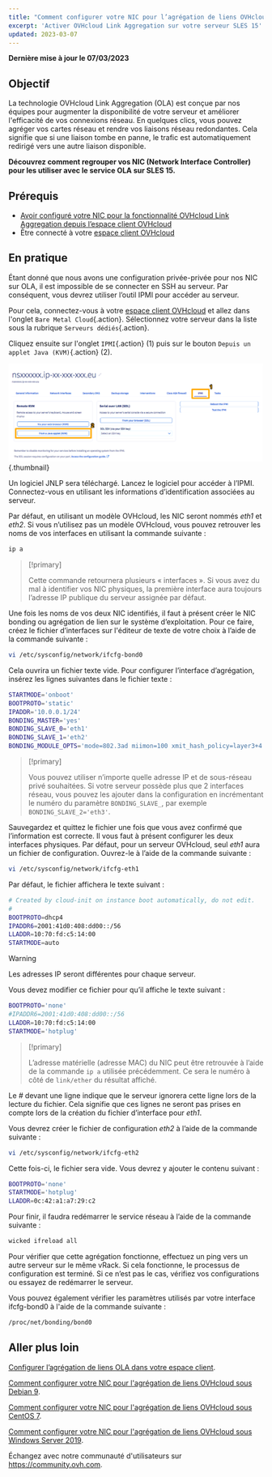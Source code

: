 ```yaml
---
title: "Comment configurer votre NIC pour l’agrégation de liens OVHcloud dans SLES 15"
excerpt: 'Activer OVHcloud Link Aggregation sur votre serveur SLES 15'
updated: 2023-03-07
---
```


**Dernière mise à jour le 07/03/2023**

## Objectif

La technologie OVHcloud Link Aggregation (OLA) est conçue par nos équipes pour augmenter la disponibilité de votre serveur et améliorer l'efficacité de vos connexions réseau. En quelques clics, vous pouvez agréger vos cartes réseau et rendre vos liaisons réseau redondantes. Cela signifie que si une liaison tombe en panne, le trafic est automatiquement redirigé vers une autre liaison disponible.

**Découvrez comment regrouper vos NIC (Network Interface Controller) pour les utiliser avec le service OLA sur SLES 15.**

## Prérequis

- [Avoir configuré votre NIC pour la fonctionnalité OVHcloud Link Aggregation depuis l’espace client OVHcloud](/pages/bare_metal_cloud/dedicated_servers/ola-enable-manager)
- Être connecté à votre [espace client OVHcloud](https://www.ovh.com/auth/?action=gotomanager&from=https://www.ovh.com/fr/&ovhSubsidiary=fr)

## En pratique

Étant donné que nous avons une configuration privée-privée pour nos NIC sur OLA, il est impossible de se connecter en SSH au serveur. Par conséquent, vous devrez utiliser l’outil IPMI pour accéder au serveur.

Pour cela, connectez-vous à votre [espace client OVHcloud](https://www.ovh.com/auth/?action=gotomanager&from=https://www.ovh.com/fr/&ovhSubsidiary=fr) et allez dans l'onglet `Bare Metal Cloud`{.action}. Sélectionnez votre serveur dans la liste sous la rubrique `Serveurs dédiés`{.action}.

Cliquez ensuite sur l'onglet `IPMI`{.action} (1) puis sur le bouton `Depuis un applet Java (KVM)`{.action} (2).

![remote kvm](images/remote_kvm2022.png){.thumbnail}

Un logiciel JNLP sera téléchargé. Lancez le logiciel pour accéder à l’IPMI. Connectez-vous en utilisant les informations d’identification associées au serveur.

Par défaut, en utilisant un modèle OVHcloud, les NIC seront nommés *eth1* et *eth2*. Si vous n’utilisez pas un modèle OVHcloud, vous pouvez retrouver les noms de vos interfaces en utilisant la commande suivante :

```bash
ip a
```

> [!primary]
>
> Cette commande retournera plusieurs « interfaces ». Si vous avez du mal à identifier vos NIC physiques, la première interface aura toujours l’adresse IP publique du serveur assignée par défaut.
>

Une fois les noms de vos deux NIC identifiés, il faut à présent créer le NIC bonding ou agrégation de lien sur le système d’exploitation. Pour ce faire, créez le fichier d’interfaces sur l'éditeur de texte de votre choix à l’aide de la commande suivante :

```bash
vi /etc/sysconfig/network/ifcfg-bond0
```

Cela ouvrira un fichier texte vide. Pour configurer l’interface d’agrégation, insérez les lignes suivantes dans le fichier texte :

```bash
STARTMODE='onboot'
BOOTPROTO='static'
IPADDR='10.0.0.1/24'
BONDING_MASTER='yes'
BONDING_SLAVE_0='eth1'
BONDING_SLAVE_1='eth2'
BONDING_MODULE_OPTS='mode=802.3ad miimon=100 xmit_hash_policy=layer3+4'
```

> [!primary]
>
> Vous pouvez utiliser n’importe quelle adresse IP et de sous-réseau privé souhaitées.
> Si votre serveur possède plus que 2 interfaces réseau, vous pouvez les ajouter dans la configuration en incrémentant le numéro du paramètre `BONDING_SLAVE_`, par exemple `BONDING_SLAVE_2='eth3'`.
>

Sauvegardez et quittez le fichier une fois que vous avez confirmé que l’information est correcte.  Il vous faut à présent configurer les deux interfaces physiques. Par défaut, pour un serveur OVHcloud, seul *eth1* aura un fichier de configuration. Ouvrez-le à l’aide de la commande suivante :

```bash
vi /etc/sysconfig/network/ifcfg-eth1
```

Par défaut, le fichier affichera le texte suivant :

```bash
# Created by cloud-init on instance boot automatically, do not edit.
#
BOOTPROTO=dhcp4
IPADDR6=2001:41d0:408:dd00::/56
LLADDR=10:70:fd:c5:14:00
STARTMODE=auto
```

> [!warning]
>
> Les adresses IP seront différentes pour chaque serveur.
>

Vous devez modifier ce fichier pour qu’il affiche le texte suivant :

```bash
BOOTPROTO='none'
#IPADDR6=2001:41d0:408:dd00::/56
LLADDR=10:70:fd:c5:14:00
STARTMODE='hotplug'
```

> [!primary]
>
> L’adresse matérielle (adresse MAC) du NIC peut être retrouvée à l’aide de la commande `ip a` utilisée précédemment. Ce sera le numéro à côté de `link/ether` du résultat affiché.
>

Le *#* devant une ligne indique que le serveur ignorera cette ligne lors de la lecture du fichier. Cela signifie que ces lignes ne seront pas prises en compte lors de la création du fichier d’interface pour *eth1*.

Vous devrez créer le fichier de configuration *eth2* à l’aide de la commande suivante :

```bash
vi /etc/sysconfig/network/ifcfg-eth2
```

Cette fois-ci, le fichier sera vide. Vous devrez y ajouter le contenu suivant :

```bash
BOOTPROTO='none'
STARTMODE='hotplug'
LLADDR=0c:42:a1:a7:29:c2
```

Pour finir, il faudra redémarrer le service réseau à l’aide de la commande suivante :

```bash
wicked ifreload all
```

Pour vérifier que cette agrégation fonctionne, effectuez un ping vers un autre serveur sur le même vRack. Si cela fonctionne, le processus de configuration est terminé. Si ce n’est pas le cas, vérifiez vos configurations ou essayez de redémarrer le serveur.

Vous pouvez également vérifier les paramètres utilisés par votre interface ifcfg-bond0 à l'aide de la commande suivante :

```bash
/proc/net/bonding/bond0
```

## Aller plus loin

[Configurer l’agrégation de liens OLA dans votre espace client](/pages/bare_metal_cloud/dedicated_servers/ola-enable-manager).

[Comment configurer votre NIC pour l'agrégation de liens OVHcloud sous Debian 9](/pages/bare_metal_cloud/dedicated_servers/ola-enable-debian9).

[Comment configurer votre NIC pour l'agrégation de liens OVHcloud sous CentOS 7](/pages/bare_metal_cloud/dedicated_servers/ola-enable-centos7).

[Comment configurer votre NIC pour l'agrégation de liens OVHcloud sous Windows Server 2019](/pages/bare_metal_cloud/dedicated_servers/ola-enable-w2k19).

Échangez avec notre communauté d'utilisateurs sur <https://community.ovh.com>.
